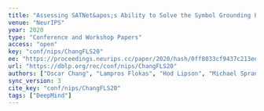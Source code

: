 ```yaml
---
title: "Assessing SATNet&apos;s Ability to Solve the Symbol Grounding Problem."
venue: "NeurIPS"
year: 2020
type: "Conference and Workshop Papers"
access: "open"
key: "conf/nips/ChangFLS20"
ee: "https://proceedings.neurips.cc/paper/2020/hash/0ff8033cf9437c213ee13937b1c4c455-Abstract.html"
url: "https://dblp.org/rec/conf/nips/ChangFLS20"
authors: ["Oscar Chang", "Lampros Flokas", "Hod Lipson", "Michael Spranger"]
sync_version: 3
cite_key: "conf/nips/ChangFLS20"
tags: ["DeepMind"]
---
```

